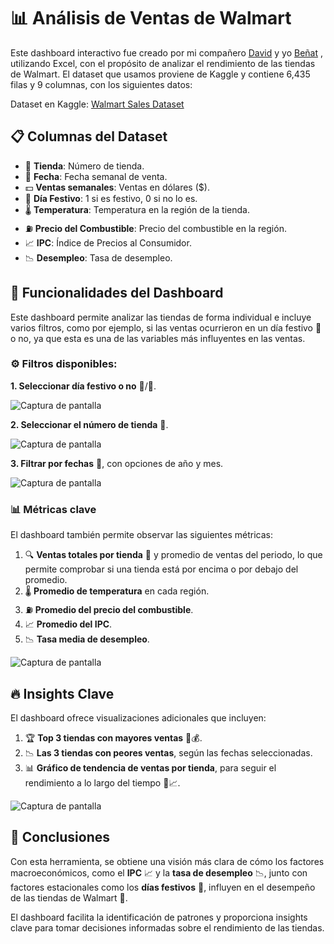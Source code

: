 # 📊 Análisis de Ventas de Walmart

Este dashboard interactivo fue creado por mi compañero [David](https://github.com/DavidRR03/DavidRR03) y yo [Beñat](https://github.com/Benjat0) , utilizando Excel, con el propósito de analizar el rendimiento de las tiendas de Walmart. El dataset que usamos proviene de Kaggle y contiene 6,435 filas y 9 columnas, con los siguientes datos:

Dataset en Kaggle: [Walmart Sales Dataset](https://www.kaggle.com/datasets/mikhail1681/walmart-sales)

## 📋 Columnas del Dataset

- 🏬 **Tienda**: Número de tienda.
- 📅 **Fecha**: Fecha semanal de venta.
- 💵 **Ventas semanales**: Ventas en dólares ($).
- 🎉 **Día Festivo**: 1 si es festivo, 0 si no lo es.
- 🌡️ **Temperatura**: Temperatura en la región de la tienda.
- ⛽ **Precio del Combustible**: Precio del combustible en la región.
- 📈 **IPC**: Índice de Precios al Consumidor.
- 📉 **Desempleo**: Tasa de desempleo.

## 🚀 Funcionalidades del Dashboard

Este dashboard permite analizar las tiendas de forma individual e incluye varios filtros, como por ejemplo, si las ventas ocurrieron en un día festivo 🎉 o no, ya que esta es una de las variables más influyentes en las ventas.

### ⚙️ Filtros disponibles:

**1. Seleccionar día festivo o no** 🎉/🚫.  

   ![Captura de pantalla](https://github.com/user-attachments/assets/d2be66f4-37b7-4d9d-b4d3-af6d2df153a8)

**2. Seleccionar el número de tienda** 🏬.  

   ![Captura de pantalla](https://github.com/user-attachments/assets/f1a5ee07-e6b7-4142-a40a-3ab4f88888a5)

**3. Filtrar por fechas** 📅, con opciones de año y mes.  

   ![Captura de pantalla](https://github.com/user-attachments/assets/a1e4176a-8e60-4b8b-b4c8-97873aa253df)

### 📊 Métricas clave

El dashboard también permite observar las siguientes métricas:

1. 🔍 **Ventas totales por tienda** 🏬 y promedio de ventas del periodo, lo que permite comprobar si una tienda está por encima o por debajo del promedio.
2. 🌡️ **Promedio de temperatura** en cada región.
3. ⛽ **Promedio del precio del combustible**.
4. 📈 **Promedio del IPC**.
5. 📉 **Tasa media de desempleo**.

![Captura de pantalla](https://github.com/user-attachments/assets/67b3e314-6d15-4b34-944b-7051e39c8a90)

## 🔥 Insights Clave

El dashboard ofrece visualizaciones adicionales que incluyen:

1. 🏆 **Top 3 tiendas con mayores ventas** 🏬💰.
2. 📉 **Las 3 tiendas con peores ventas**, según las fechas seleccionadas.
3. 📊 **Gráfico de tendencia de ventas por tienda**, para seguir el rendimiento a lo largo del tiempo 📅📈.

![Captura de pantalla](https://github.com/user-attachments/assets/ae6e6fd8-a0c7-4166-a74c-85715da25165)

## 🎯 Conclusiones

Con esta herramienta, se obtiene una visión más clara de cómo los factores macroeconómicos, como el **IPC** 📈 y la **tasa de desempleo** 📉, junto con factores estacionales como los **días festivos** 🎉, influyen en el desempeño de las tiendas de Walmart 🏬.

El dashboard facilita la identificación de patrones y proporciona insights clave para tomar decisiones informadas sobre el rendimiento de las tiendas.

